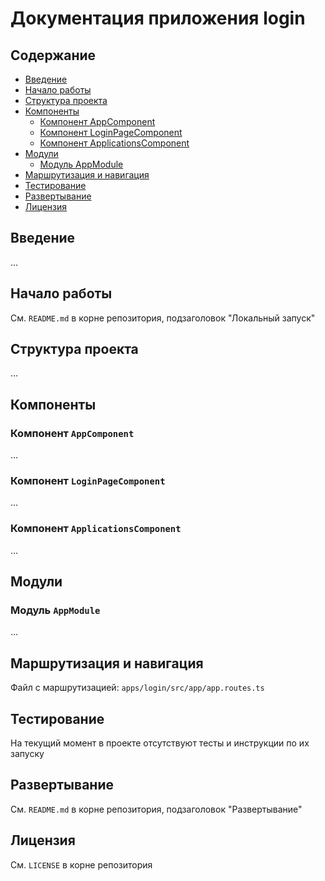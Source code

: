 # Документация приложения login

## Содержание
- [Введение](#введение)
- [Начало работы](#начало-работы)
- [Структура проекта](#структура-проекта)
- [Компоненты](#компоненты)
  - [Компонент AppComponent](#компонент-appcomponent)
  - [Компонент LoginPageComponent](#компонент-loginpagecomponent)
  - [Компонент ApplicationsComponent](#компонент-applicationscomponent)
- [Модули](#модули)
  - [Модуль AppModule](#модуль-appmodule)
- [Маршрутизация и навигация](#маршрутизация-и-навигация)
- [Тестирование](#тестирование)
- [Развертывание](#развертывание)
- [Лицензия](#лицензия)

## Введение

...

## Начало работы

См. `README.md` в корне репозитория, подзаголовок "Локальный запуск"

## Структура проекта

...

## Компоненты

### Компонент `AppComponent`

...

### Компонент `LoginPageComponent`

...

### Компонент `ApplicationsComponent`

...

## Модули

### Модуль `AppModule`

...
 
## Маршрутизация и навигация

Файл с маршрутизацией: `apps/login/src/app/app.routes.ts`

## Тестирование

На текущий момент в проекте отсутствуют тесты и инструкции по их запуску

## Развертывание

См. `README.md` в корне репозитория, подзаголовок "Развертывание"

## Лицензия

См. `LICENSE` в корне репозитория
